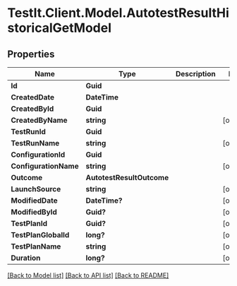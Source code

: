 # TestIt.Client.Model.AutotestResultHistoricalGetModel

## Properties

Name | Type | Description | Notes
------------ | ------------- | ------------- | -------------
**Id** | **Guid** |  | 
**CreatedDate** | **DateTime** |  | 
**CreatedById** | **Guid** |  | 
**CreatedByName** | **string** |  | [optional] 
**TestRunId** | **Guid** |  | 
**TestRunName** | **string** |  | [optional] 
**ConfigurationId** | **Guid** |  | 
**ConfigurationName** | **string** |  | [optional] 
**Outcome** | **AutotestResultOutcome** |  | 
**LaunchSource** | **string** |  | [optional] 
**ModifiedDate** | **DateTime?** |  | [optional] 
**ModifiedById** | **Guid?** |  | [optional] 
**TestPlanId** | **Guid?** |  | [optional] 
**TestPlanGlobalId** | **long?** |  | [optional] 
**TestPlanName** | **string** |  | [optional] 
**Duration** | **long?** |  | [optional] 

[[Back to Model list]](../README.md#documentation-for-models) [[Back to API list]](../README.md#documentation-for-api-endpoints) [[Back to README]](../README.md)

